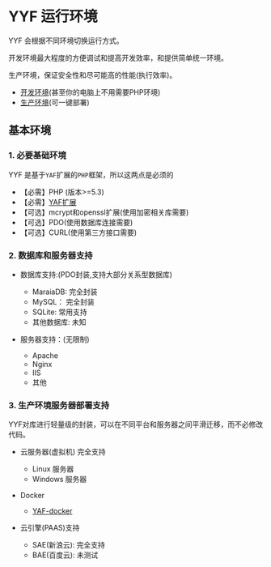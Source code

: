 YYF 运行环境
============

YYF 会根据不同环境切换运行方式。

开发环境最大程度的方便调试和提高开发效率，和提供简单统一环境。

生产环境，保证安全性和尽可能高的性能(执行效率)。

* [开发环境](develop.md)(甚至你的电脑上不用需要PHP环境)
* [生产环境](yyf-in-server.md)(可一键部署)


基本环境
------

### 1. 必要基础环境
YYF 是基于`YAF`扩展的`PHP`框架，所以这两点是必须的
* 【必需】PHP (版本>=5.3) 
* 【必需】[YAF扩展](http://pecl.php.net/package/yaf)
* 【可选】mcrypt和openssl扩展(使用加密相关库需要)
* 【可选】PDO(使用数据库连接需要)
* 【可选】CURL(使用第三方接口需要)


### 2. 数据库和服务器支持

- 数据库支持:(PDO封装,支持大部分关系型数据库)
    * MaraiaDB: 完全封装
    * MySQL：   完全封装
    * SQLite:   常用支持
    * 其他数据库:    未知

- 服务器支持：(无限制)
    * Apache
    * Nginx
    * IIS
    * 其他


### 3. 生产环境服务器部署支持
YYF对库进行轻量级的封装，可以在不同平台和服务器之间平滑迁移，而不必修改代码。

- 云服务器(虚拟机) 完全支持
    * Linux 服务器
    * Windows 服务器

- Docker
    * [YAF-docker](https://hub.docker.com/r/newfuture/yaf/)

- 云引擎(PAAS)支持
    * SAE(新浪云): 完全支持
    * BAE(百度云): 未测试
